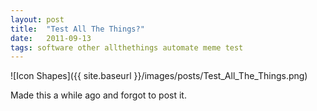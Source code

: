 ```yaml
---
layout: post
title:  "Test All The Things?"
date:   2011-09-13
tags: software other allthethings automate meme test
---
```

![Icon Shapes]({{ site.baseurl }}/images/posts/Test_All_The_Things.png)

Made this a while ago and forgot to post it.
